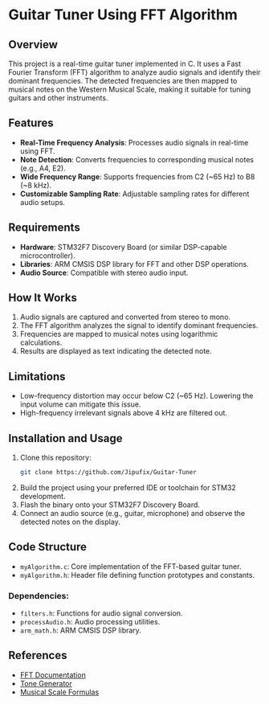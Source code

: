 # Guitar Tuner Using FFT Algorithm

## Overview

This project is a real-time guitar tuner implemented in C. It uses a Fast Fourier Transform (FFT) algorithm to analyze audio signals and identify their dominant frequencies. The detected frequencies are then mapped to musical notes on the Western Musical Scale, making it suitable for tuning guitars and other instruments.

## Features

- **Real-Time Frequency Analysis**: Processes audio signals in real-time using FFT.
- **Note Detection**: Converts frequencies to corresponding musical notes (e.g., A4, E2).
- **Wide Frequency Range**: Supports frequencies from C2 (~65 Hz) to B8 (~8 kHz).
- **Customizable Sampling Rate**: Adjustable sampling rates for different audio setups.

## Requirements

- **Hardware**: STM32F7 Discovery Board (or similar DSP-capable microcontroller).
- **Libraries**: ARM CMSIS DSP library for FFT and other DSP operations.
- **Audio Source**: Compatible with stereo audio input.

## How It Works

1. Audio signals are captured and converted from stereo to mono.
2. The FFT algorithm analyzes the signal to identify dominant frequencies.
3. Frequencies are mapped to musical notes using logarithmic calculations.
4. Results are displayed as text indicating the detected note.

## Limitations

- Low-frequency distortion may occur below C2 (~65 Hz). Lowering the input volume can mitigate this issue.
- High-frequency irrelevant signals above 4 kHz are filtered out.

## Installation and Usage

1. Clone this repository:
   ```sh
   git clone https://github.com/Jipufix/Guitar-Tuner
3. Build the project using your preferred IDE or toolchain for STM32 development.
4. Flash the binary onto your STM32F7 Discovery Board.
5. Connect an audio source (e.g., guitar, microphone) and observe the detected notes on the display.

## Code Structure

- `myAlgorithm.c`: Core implementation of the FFT-based guitar tuner.
- `myAlgorithm.h`: Header file defining function prototypes and constants.
### Dependencies:
- `filters.h`: Functions for audio signal conversion.
- `processAudio.h`: Audio processing utilities.
- `arm_math.h`: ARM CMSIS DSP library.

## References

- [FFT Documentation](https://arm-software.github.io/CMSIS_5/DSP/html/arm_fft_bin_example_f32_8c-example.html#a6)
- [Tone Generator](https://www.szynalski.com/tone-generator)
- [Musical Scale Formulas](https://newt.phys.unsw.edu.au/jw/notes.html)
